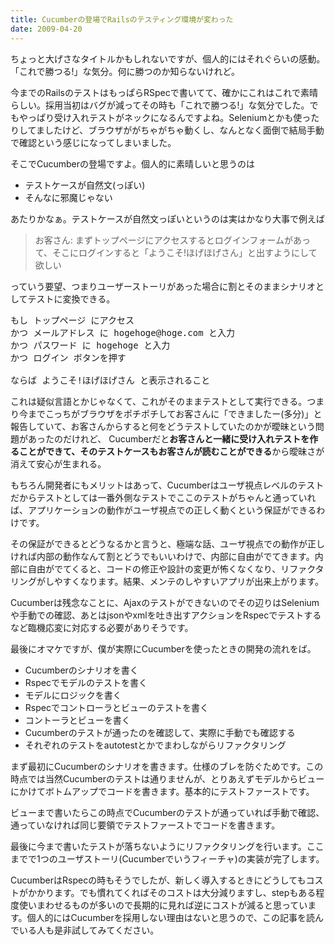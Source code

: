 ```yaml
---
title: Cucumberの登場でRailsのテスティング環境が変わった
date: 2009-04-20
---
```

ちょっと大げさなタイトルかもしれないですが、個人的にはそれぐらいの感動。「これで勝つる!」な気分。何に勝つのか知らないけれど。

今までのRailsのテストはもっぱらRSpecで書いてて、確かにこれはこれで素晴らしい。採用当初はバグが減ってその時も「これで勝つる!」な気分でした。でもやっぱり受け入れテストがネックになるんですよね。Seleniumとかも使ったりしてましたけど、ブラウザががちゃがちゃ動くし、なんとなく面倒で結局手動で確認という感じになってしまいました。

そこでCucumberの登場ですよ。個人的に素晴しいと思うのは

<ul>
<li>テストケースが自然文(っぽい)</li>
<li>そんなに邪魔じゃない</li>
</ul>

あたりかなぁ。テストケースが自然文っぽいというのは実はかなり大事で例えば

<blockquote>
お客さん: まずトップページにアクセスするとログインフォームがあって、そこにログインすると「ようこそ!ほげほげさん」と出すようにして欲しい
</blockquote>

っていう要望、つまりユーザーストーリがあった場合に割とそのままシナリオとしてテストに変換できる。

<pre lang='ruby'>
もし トップページ にアクセス
かつ メールアドレス に hogehoge@hoge.com と入力
かつ パスワード に hogehoge と入力
かつ ログイン ボタンを押す

ならば ようこそ!ほげほげさん と表示されること
</pre>

これは疑似言語とかじゃなくて、これがそのままテストとして実行できる。つまり今までこっちがブラウザをポチポチしてお客さんに「できましたー(多分)」と報告していて、お客さんからすると何をどうテストしていたのかが曖昧という問題があったのだけれど、 Cucumberだと<strong>お客さんと一緒に受け入れテストを作ることができて、そのテストケースもお客さんが読むことができる</strong>から曖昧さが消えて安心が生まれる。

もちろん開発者にもメリットはあって、Cucumberはユーザ視点レベルのテストだからテストとしては一番外側なテストでここのテストがちゃんと通っていれば、アプリケーションの動作がユーザ視点での正しく動くという保証ができるわけです。

その保証ができるとどうなるかと言うと、極端な話、ユーザ視点での動作が正しければ内部の動作なんて割とどうでもいいわけで、内部に自由がでてきます。内部に自由がでてくると、コードの修正や設計の変更が怖くなくなり、リファクタリングがしやすくなります。結果、メンテのしやすいアプリが出来上がります。

Cucumberは残念なことに、Ajaxのテストができないのでその辺りはSeleniumや手動での確認、あとはjsonやxmlを吐き出すアクションをRspecでテストするなど臨機応変に対応する必要がありそうです。

最後にオマケですが、僕が実際にCucumberを使ったときの開発の流れをば。

<ul>
<li>Cucumberのシナリオを書く</li>
<li>Rspecでモデルのテストを書く</li>
<li>モデルにロジックを書く</li>
<li>Rspecでコントローラとビューのテストを書く</li>
<li>コントーラとビューを書く</li>
<li>Cucumberのテストが通ったのを確認して、実際に手動でも確認する</li>
<li>それぞれのテストをautotestとかでまわしながらリファクタリング</li>
</ul>

まず最初にCucumberのシナリオを書きます。仕様のブレを防ぐためです。この時点では当然Cucumberのテストは通りませんが、とりあえずモデルからビューにかけてボトムアップでコードを書きます。基本的にテストファーストです。

ビューまで書いたらこの時点でCucumberのテストが通っていれば手動で確認、通っていなければ同じ要領でテストファーストでコードを書きます。

最後に今まで書いたテストが落ちないようにリファクタリングを行います。ここまでで1つのユーザストーリ(Cucumberでいうフィーチャ)の実装が完了します。

CucumberはRspecの時もそうでしたが、新しく導入するときにどうしてもコストがかかります。でも慣れてくればそのコストは大分減りますし、stepもある程度使いまわせるものが多いので長期的に見れば逆にコストが減ると思っています。個人的にはCucumberを採用しない理由はないと思うので、この記事を読んでいる人も是非試してみてください。